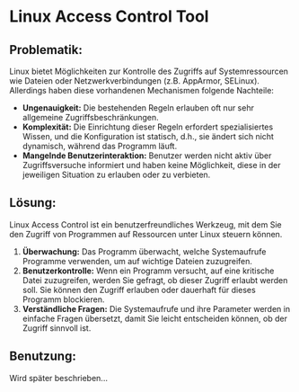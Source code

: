 # Linux Access Control Tool

## Problematik:

Linux bietet Möglichkeiten zur Kontrolle des Zugriffs auf Systemressourcen wie Dateien oder Netzwerkverbindungen (z.B. AppArmor, SELinux). Allerdings haben diese vorhandenen Mechanismen folgende Nachteile:

* **Ungenauigkeit:**
Die bestehenden Regeln erlauben oft nur sehr allgemeine Zugriffsbeschränkungen.
* **Komplexität:**
Die Einrichtung dieser Regeln erfordert spezialisiertes Wissen, und die Konfiguration ist statisch, d.h., sie ändert sich nicht dynamisch, während das Programm läuft.
* **Mangelnde Benutzerinteraktion:**
Benutzer werden nicht aktiv über Zugriffsversuche informiert und haben keine Möglichkeit, diese in der jeweiligen Situation zu erlauben oder zu verbieten.

## Lösung:

Linux Access Control ist ein benutzerfreundliches Werkzeug, mit dem Sie den Zugriff von Programmen auf Ressourcen unter Linux steuern können.

1. **Überwachung:** Das Programm überwacht, welche Systemaufrufe Programme verwenden, um auf wichtige Dateien zuzugreifen.
2. **Benutzerkontrolle:** Wenn ein Programm versucht, auf eine kritische Datei zuzugreifen, werden Sie gefragt, ob dieser Zugriff erlaubt werden soll. Sie können den Zugriff erlauben oder dauerhaft für dieses Programm blockieren.
3. **Verständliche Fragen:** Die Systemaufrufe und ihre Parameter werden in einfache Fragen übersetzt, damit Sie leicht entscheiden können, ob der Zugriff sinnvoll ist.

## Benutzung:

Wird später beschrieben...
